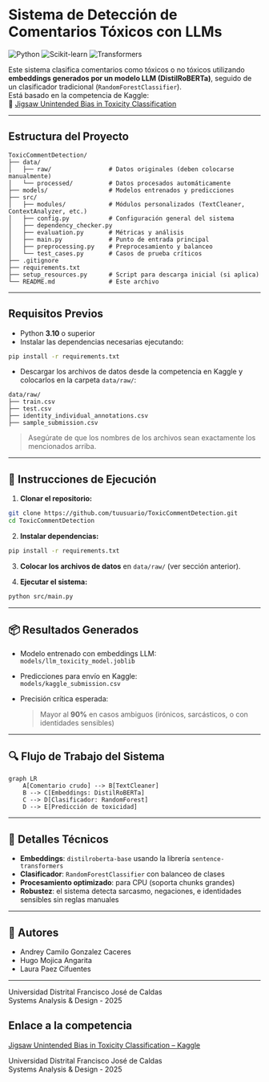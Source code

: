 # Sistema de Detección de Comentarios Tóxicos con LLMs

![Python](https://img.shields.io/badge/Python-3.10%2B-blue)
![Scikit-learn](https://img.shields.io/badge/Scikit--learn-1.2%2B-orange)
![Transformers](https://img.shields.io/badge/Transformers-4.30%2B-yellowgreen)

Este sistema clasifica comentarios como tóxicos o no tóxicos utilizando **embeddings generados por un modelo LLM (DistilRoBERTa)**, seguido de un clasificador tradicional (`RandomForestClassifier`).  
Está basado en la competencia de Kaggle:  
🔗 [Jigsaw Unintended Bias in Toxicity Classification](https://www.kaggle.com/competitions/jigsaw-unintended-bias-in-toxicity-classification)

---

## Estructura del Proyecto

```text
ToxicCommentDetection/
├── data/
│   ├── raw/                # Datos originales (deben colocarse manualmente)
│   └── processed/          # Datos procesados automáticamente
├── models/                 # Modelos entrenados y predicciones
├── src/
│   ├── modules/            # Módulos personalizados (TextCleaner, ContextAnalyzer, etc.)
│   ├── config.py           # Configuración general del sistema
│   ├── dependency_checker.py
│   ├── evaluation.py       # Métricas y análisis
│   ├── main.py             # Punto de entrada principal
│   ├── preprocessing.py    # Preprocesamiento y balanceo
│   └── test_cases.py       # Casos de prueba críticos
├── .gitignore
├── requirements.txt
├── setup_resources.py      # Script para descarga inicial (si aplica)
└── README.md               # Este archivo
```

---

## Requisitos Previos

- Python **3.10** o superior
- Instalar las dependencias necesarias ejecutando:

```bash
pip install -r requirements.txt
```

- Descargar los archivos de datos desde la competencia en Kaggle y colocarlos en la carpeta `data/raw/`:

```text
data/raw/
├── train.csv
├── test.csv
├── identity_individual_annotations.csv
├── sample_submission.csv
```

> Asegúrate de que los nombres de los archivos sean exactamente los mencionados arriba.

---

## 🚀 Instrucciones de Ejecución

1. **Clonar el repositorio:**

```bash
git clone https://github.com/tuusuario/ToxicCommentDetection.git
cd ToxicCommentDetection
```

2. **Instalar dependencias:**

```bash
pip install -r requirements.txt
```

3. **Colocar los archivos de datos** en `data/raw/` (ver sección anterior).

4. **Ejecutar el sistema:**

```bash
python src/main.py
```

---

## 📦 Resultados Generados

- Modelo entrenado con embeddings LLM:  
  `models/llm_toxicity_model.joblib`

- Predicciones para envío en Kaggle:  
  `models/kaggle_submission.csv`

- Precisión crítica esperada:  
  > Mayor al **90%** en casos ambiguos (irónicos, sarcásticos, o con identidades sensibles)

---

## 🔍 Flujo de Trabajo del Sistema

```mermaid
graph LR
    A[Comentario crudo] --> B[TextCleaner]
    B --> C[Embeddings: DistilRoBERTa]
    C --> D[Clasificador: RandomForest]
    D --> E[Predicción de toxicidad]
```

---

## 🧠 Detalles Técnicos

- **Embeddings**: `distilroberta-base` usando la librería `sentence-transformers`
- **Clasificador**: `RandomForestClassifier` con balanceo de clases
- **Procesamiento optimizado**: para CPU (soporta chunks grandes)
- **Robustez**: el sistema detecta sarcasmo, negaciones, e identidades sensibles sin reglas manuales

---

## 👥 Autores

- Andrey Camilo Gonzalez Caceres  
- Hugo Mojica Angarita  
- Laura Paez Cifuentes  
---

Universidad Distrital Francisco José de Caldas  
Systems Analysis & Design - 2025

## Enlace a la competencia

[Jigsaw Unintended Bias in Toxicity Classification – Kaggle](https://www.kaggle.com/competitions/jigsaw-unintended-bias-in-toxicity-classification)



Universidad Distrital Francisco José de Caldas  
Systems Analysis & Design - 2025
